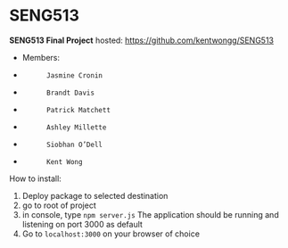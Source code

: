 # SENG513
 **SENG513 Final Project**
 hosted: https://github.com/kentwongg/SENG513
 *  Members: 
 *           Jasmine Cronin
 *           Brandt Davis
 *           Patrick Matchett
 *           Ashley Millette
 *           Siobhan O’Dell
 *           Kent Wong

How to install:

1) Deploy package to selected destination
2) go to root of project
3) in console, type ```npm server.js```
The application should be running and listening
on port 3000 as default
4) Go to ```localhost:3000``` on your browser of choice